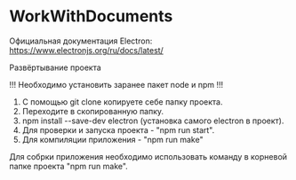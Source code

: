 # WorkWithDocuments

Официальная документация Electron: https://www.electronjs.org/ru/docs/latest/

Развёртывание проекта

!!! Необходимо установить заранее пакет node и npm !!!

1) С помощью git clone копируете себе папку проекта.
2) Переходите в скопированную папку.
3) npm install --save-dev electron (установка самого electron в проект).
4) Для проверки и запуска проекта - "npm run start".
5) Для компиляции приложения  - "npm run make"

Для собрки приложения необходимо использовать команду в корневой папке проекта "npm run make".